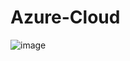 # Azure-Cloud
![image](https://user-images.githubusercontent.com/10358571/117091750-46069400-ad2a-11eb-8f5d-afd5583e622e.png)
